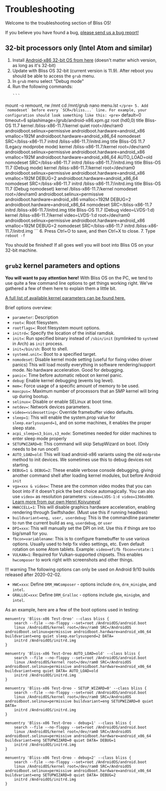 
# Troubleshooting

Welcome to the troubleshooting section of Bliss OS!

If you believe you have found a bug, [please send us a bug report!](taking-bug-reports.md)

## 32-bit processors only (Intel Atom and similar)

1. Install [Android-x86 32-bit OS from here](https://www.android-x86.org/) (doesn't matter which version, as long as it's 32-bit)
2. Update with Bliss OS 32-bit (current version is 11.9). After reboot you should be able to access the `grub` menu.
3. In `grub` menu select "Debug mode"
4. Run the following commands:
    <pre>```
mount -o remount, rw /mnt
cd /mnt/grub
nano menu.lst
    ```</pre>
5. Add `nomodeset` before every `SCR=/bliss...` line. For example, your configuration should look something like this:
    <pre>```
default=0
timeout=6
splashimage=/grub/android-x86.xpm.gz
root (hd0,0)
title Bliss-OS 11.7
    kernel /bliss-x86-11.7/kernel quiet root=/dev/ram0 androidboot.selinux=permissive androidboot.hardware=android_x86 vmalloc=192M androidboot.hardware=android_x86_64 nomodeset SRC=/bliss-x86-11.7
    initrd /bliss-x86-11.7/initrd.img
title Bliss-OS 11.7 (Legacy modprobe mode)
    kernel /bliss-x86-11.7/kernel root=/dev/ram0 androidboot.selinux=permissive androidboot.hardware=android_x86 vmalloc=192M androidboot.hardware=android_x86_64 AUTO_LOAD=old nomodeset SRC=/bliss-x86-11.7
    initrd /bliss-x86-11.7/initrd.img
title Bliss-OS 11.7 (Debug mode)
    kernel /bliss-x86-11.7/kernel root=/dev/ram0 androidboot.selinux=permissive androidboot.hardware=android_x86 vmalloc=192M DEBUG=2 androidboot.hardware=android_x86_64 nomodeset SRC=/bliss-x86-11.7
    initrd /bliss-x86-11.7/initrd.img
title Bliss-OS 11.7 (Debug nomodeset)
    kernel /bliss-x86-11.7/kernel nomodeset root=/dev/ram0 androidboot.selinux=permissive androidboot.hardware=android_x86 vmalloc=192M DEBUG=2 androidboot.hardware=android_x86_64 nomodeset SRC=/bliss-x86-11.7
    initrd /bliss-x86-11.7/initrd.img
title Bliss-OS 11.7 (Debug video=LVDS-1:d)
    kernel /bliss-x86-11.7/kernel video=LVDS-1:d root=/dev/ram0 androidboot.selinux=permissive androidboot.hardware=android_x86 vmalloc=192M DEBUG=2 nomodeset SRC=/bliss-x86-11.7
    initrd /bliss-x86-11.7/initrd.img
    ```</pre>
6. Press Ctrl+O to save, and then Ctrl+X to close.
7. Type `reboot -f`

You should be finished! If all goes well you will boot into Bliss OS on your 32-bit machine.


## `grub2` kernel parameters and options 

**You will want to pay attention here!** With Bliss OS on the PC, we tend to use quite a few command line options to get things working right. We've gathered a few of them here to explain them a little bit.

[A full list of available kernel parameters can be found here.](https://www.kernel.org/doc/Documentation/admin-guide/kernel-parameters.txt)

Brief options overview:

 - `parameter`: Description
 - `root=`: Root filesystem.
 - `rootflags=`: Root filesystem mount options.
 - `initrd=`: Specify the location of the initial ramdisk.
 - `init=`: Run specified binary instead of `/sbin/init` (symlinked to `systemd` in Arch) as `init` process.
 - `init=/bin/sh`: Boot to shell.
 - `systemd.unit=`: Boot to a specified target.
 - `nomodeset`: Disable kernel mode setting (useful for fixing video driver panics) This will load mostly everything in software rendering/support mode. No hardware acceleration. Good for debugging. 
 - `panic=`: Time before automatic reboot on kernel panic.
 - `debug`: Enable kernel debugging (events log level).
 - `mem=`: Force usage of a specific amount of memory to be used.
 - `maxcpus=`: Maximum number of processors that an SMP kernel will bring up during bootup.
 - `selinux=`: Disable or enable SELinux at boot time.
 - `netdev=`: Network devices parameters.
 - `video=<videosetting>`: Override framebuffer video defaults.
 - `sleep=1`: This will enable the system.prop value for `sleep.earlysuspend=1`, and on some machines, it enables the proper sleep state.
 - `acpi_sleep=s3_bios,s3_mode`: Sometimes needed for older machines to enter sleep mode properly
 - `SETUPWIZARD=0`: This command will skip SetupWizard on boot. (Only needs to be run once!)
 - `AUTO_LOAD=old`: This will load android-x86 variants using the old `modprobe` method to init devices. We sometimes use this to debug devices not starting. 
 - `DEBUG=1 & DEBUG=2`: These enable verbose console debugging, giving another command shell after loading kernel modules, but before Android `init`
 - `vga=xxx & video=`: These are the common video modes that you can boot into if it doesn't pick the best choice automagically. You can also use `video=` as resolution parameters: `video=LVDS-1:d video=1366x800`. [Learn more from our own Henri Koivuneva!](https://groups.google.com/forum/#!msg/android-x86/jSF3RnADnqA/1sfYdGV_AQAJ)
 - `HWACCELL=1`: This will disable graphics hardware acceleration, enabling rendering through Swiftshader. (Must use this if running headless)
 - `buildvariant=eng, user, userdebug`: This is the commandline parameter to run the current build as `eng`, `userdebug`, or `user` 
 - `DPI=xxx`: This will manually set the DPI on init. Use this if things are too big/small for you.
 - `fbcon=variablename`: This is to configure framebuffer to use various options. Usually used to help fix video settings, etc. Even default rotation on some Atom tablets. Example: `video=efifb fbcon=rotate:1`
 - `VULKAN=1`: Required for Vulkan-supported chipsets. This enables `hwcomposer` to work right with screenshots and other things.

!!! warning
    The following options can only be used on Android 9/10 builds released after 2020-02-02.

 - `HWC=xxx`: Define `DRM_HWComposer` - options include `drm`, `drm_minigbm`, and `intel`.
 - `GRALLOC=xxx`: Define `DRM_Gralloc` - options include `gbm`, `minigbm`, and `intel`.

As an example, here are a few of the boot options used in testing:

    menuentry 'Bliss-x86 Test-Oreo' --class bliss {
        search --file --no-floppy --set=root /AndroidOS/android.boot
        linux /AndroidOS/kernel root=/dev/ram0 SRC=/AndroidOS androidboot.selinux=permissive androidboot.hardware=android_x86_64 buildvariant=eng quiet sleep.earlysuspend=2 DATA=
        initrd /AndroidOS/initrd.img
    }

    menuentry 'Bliss-x86 Test-Oreo AUTO_LOAD=old' --class bliss {
        search --file --no-floppy --set=root /AndroidOS/android.boot
        linux /AndroidOS/kernel root=/dev/ram0 SRC=/AndroidOS androidboot.selinux=permissive androidboot.hardware=android_x86_64 buildvariant=eng quiet DATA= AUTO_LOAD=old
        initrd /AndroidOS/initrd.img
    }

    menuentry 'Bliss-x86 Test-Oreo - SETUP_WIZARD=0' --class bliss {
        search --file --no-floppy --set=root /AndroidOS/android.boot
        linux /AndroidOS/kernel root=/dev/ram0 SRC=/AndroidOS androidboot.selinux=permissive buildvariant=eng SETUPWIZARD=0 quiet DATA=
        initrd /AndroidOS/initrd.img
    }

    menuentry 'Bliss-x86 Test-Oreo - debug=1' --class bliss {
        search --file --no-floppy --set=root /AndroidOS/android.boot
        linux /AndroidOS/kernel root=/dev/ram0 SRC=/AndroidOS androidboot.selinux=permissive androidboot.hardware=android_x86_64 buildvariant=eng SETUPWIZARD=0 quiet DATA= DEBUG=1
        initrd /AndroidOS/initrd.img
    }

    menuentry 'Bliss-x86 Test-Oreo - debug=2' --class bliss {
        search --file --no-floppy --set=root /AndroidOS/android.boot
        linux /AndroidOS/kernel root=/dev/ram0 SRC=/AndroidOS androidboot.selinux=permissive androidboot.hardware=android_x86_64 buildvariant=eng SETUPWIZARD=0 quiet DATA= DEBUG=2
        initrd /AndroidOS/initrd.img
    }
 

